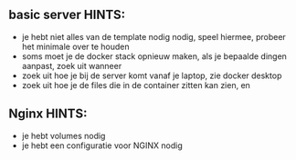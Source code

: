 

## basic server HINTS:

- je hebt niet alles van de template nodig nodig, speel hiermee, probeer het minimale over te houden
- soms moet je de docker stack opnieuw maken, als je bepaalde dingen aanpast, zoek uit wanneer
- zoek uit hoe je bij de server komt vanaf je laptop, zie docker desktop
- zoek uit hoe je de files die in de container zitten kan zien, en 

## Nginx HINTS:
 - je hebt volumes nodig
 - je hebt een configuratie voor NGINX nodig 